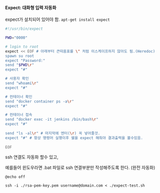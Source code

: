 
#### Expect: 대화형 입력 자동화

expect가 설치되어 있어야 함.
`apt-get install expect` 

```expect-test.sh
#!/usr/bin/expect

PWD="0000"

# login to root
expect << EOF # 아래부터 큰따옴표를 \" 처럼 이스케이프하지 않아도 됨.(Heredoc)
spawn su root
expect "Password:"
send "$PWD\r"
expect "#"

# 사용자 확인
send "whoami\r"
expect "#"

# 컨테이너 확인
send "docker container ps -a\r"
expect "#"

# 컨테이너 접속
send "docker exec -it jenkins /bin/bash\r"
expect "#"
  
send "ls -al\r" # 마지막에 엔터(\r) 꼭 넣어줄것.
expect "#" # 항상 명령어 실행이후 쉘을 expect 해줘야 결과출력을 볼수있음.
  
EOF
```
ssh 연결도 자동화 할수 있고,

예를들어 윈도우라면 .bat 파일로 ssh 연결부분만 작성해주도록 한다. (완전 자동화)
```batch
@echo off

ssh -i ./rsa-pem-key.pem username@domain.com < ./expect-test.sh
```
